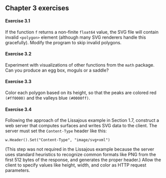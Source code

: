 ## Chapter 3 exercises

#### Exercise 3.1
If the function `f` returns a non-finite `float64` value, the SVG file will contain invalid `<polygon>` element (although many SVG renderers handle this gracefully). Modify the program to skip invalid polygons.

#### Exercise 3.2
Experiment with visualizations of other functions from the `math` package. Can you produce an egg box, moguls or a saddle?

#### Exercise 3.3
Color each polygon based on its height, so that the peaks are colored red `(#ff0000)` and the valleys blue `(#0000ff)`.

#### Exercise 3.4
Following the approach of the Lissajous example in Section 1.7, construct a web server that computes surfaces and writes SVG data to the client. The server must set the `Content-Type` header like this:

`w.Header().Set("Content-Type", "image/svg+xml")`

(This step was not required in the Lissajous example because the server uses standard heuristics to recognize common formats like PNG from the first 512 bytes of the response, and generates the proper header.) Allow the client to specify values like height, width, and color as HTTP request parameters.
